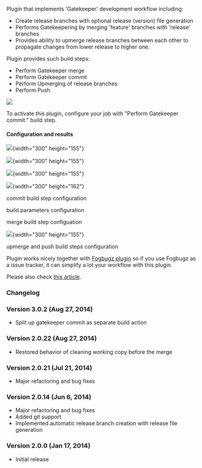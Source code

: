 Plugin that implements 'Gatekeeper' development workflow including:

-   Create release branches with optional release (version) file
    generation
-   Performs Gatekeepering by merging 'feature' branches with 'release'
    branches
-   Provides ability to upmerge release branches between each other to
    propagate changes from lower release to higher one.

Plugin provides such build steps:

-   Perform Gatekeeper merge
-   Perform Gatekeeper commit
-   Perform Upmerging of release branches
-   Perform Push

[![](https://jenkins.ci.cloudbees.com/buildStatus/icon?job=plugins/gatekeeper-plugin)](https://jenkins.ci.cloudbees.com/job/plugins/job/gatekeeper-plugin/)

To activate this plugin, configure your job with "Perform Gatekeeper
commit." build step.

#### Configuration and results

![](docs/images/test_Config_[Jenkins_(1).png){width="300"
height="155"}

![](docs/images/Paylogic_Mergekeepers_Changes_[Jenkins_.png){width="300"
height="155"}

![](docs/images/test_Config_[Jenkins_.png){width="300"
height="155"}

![](docs/images/Paylogic_Mergekeepers_Config_[Jenkins_.png){width="300"
height="162"}

commit build step configuration

build parameters configuration

merge build step configuation

![](docs/images/Paylogic_Mergekeepers_Config_[Jenkins_(1).png){width="300"
height="155"}

upmerge and push build steps configuration

Plugin works nicely together with [Fogbugz
plugin](https://wiki.jenkins-ci.org/display/JENKINS/Fogbugz+Plugin) so
if you use Fogbugz as a issue tracker, it can simplify a lot your
workflow with this plugin.

Please also check [this
article](http://developer.paylogic.com/articles/codereview.html).

### Changelog

### **Version 3.0.2 (Aug 27, 2014)**

-   Split up gatekeeper commit as separate build action

### **Version 2.0.22 (Aug 27, 2014)**

-   Restored behavior of cleaning working copy before the merge

### **Version 2.0.21 (Jul 21, 2014)**

-   Major refactoring and bug fixes

### **Version 2.0.14 (Jun 6, 2014)**

-   Major refactoring and bug fixes
-   Added git support
-   Implemented automatic release branch creation with release file
    generation

### Version 2.0.0 (Jan 17, 2014)

-   Initial release

